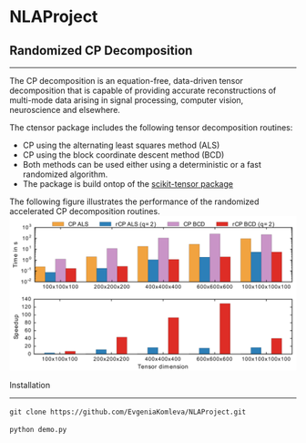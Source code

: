 # NLAProject

## Randomized CP Decomposition
***************************
The CP decomposition is an equation-free, data-driven tensor decomposition that is capable of providing 
accurate reconstructions of multi-mode data arising in signal processing, computer vision, neuroscience and elsewhere. 

The ctensor package includes the following tensor decomposition routines:
* CP using the alternating least squares method (ALS)
* CP using the block coordinate descent method (BCD)
* Both methods can be used either using a deterministic or a fast randomized algorithm.
* The package is build ontop of the [scikit-tensor package](https://github.com/mnick/scikit-tensor)

The following figure illustrates the performance of the randomized accelerated CP decomposition routines.
![toy](https://raw.githubusercontent.com/Benli11/data/master/img/tensor_speed.png)


Installation
************

`git clone https://github.com/EvgeniaKomleva/NLAProject.git`

`python demo.py `

